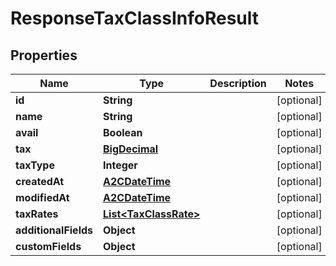 

# ResponseTaxClassInfoResult

## Properties

Name | Type | Description | Notes
------------ | ------------- | ------------- | -------------
**id** | **String** |  |  [optional]
**name** | **String** |  |  [optional]
**avail** | **Boolean** |  |  [optional]
**tax** | [**BigDecimal**](BigDecimal.md) |  |  [optional]
**taxType** | **Integer** |  |  [optional]
**createdAt** | [**A2CDateTime**](A2CDateTime.md) |  |  [optional]
**modifiedAt** | [**A2CDateTime**](A2CDateTime.md) |  |  [optional]
**taxRates** | [**List&lt;TaxClassRate&gt;**](TaxClassRate.md) |  |  [optional]
**additionalFields** | **Object** |  |  [optional]
**customFields** | **Object** |  |  [optional]




